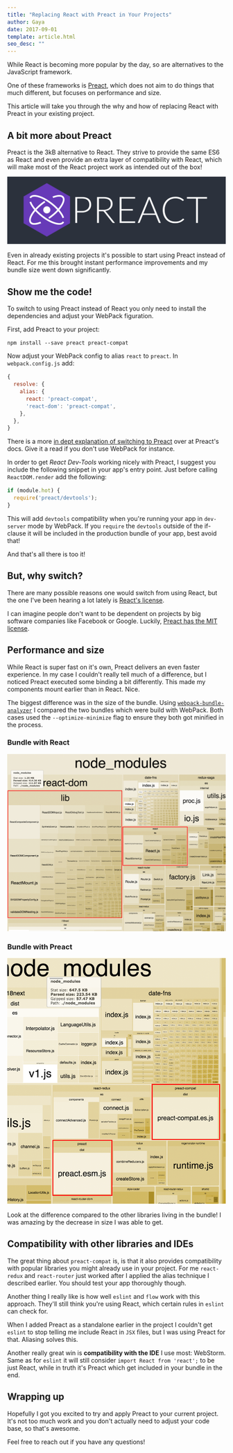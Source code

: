 ```yaml
---
title: "Replacing React with Preact in Your Projects"
author: Gaya
date: 2017-09-01
template: article.html
seo_desc: ""
---
```


While React is becoming more popular by the day, so are alternatives to the JavaScript framework.

One of these frameworks is [Preact](https://preactjs.com/), which does not aim to do things that
much different, but focuses on performance and size.

This article will take you through the why and how of replacing React with Preact in your existing
project.

<span class="more"></span>

## A bit more about Preact

Preact is the 3kB alternative to React. They strive to provide the same ES6 as React and even
provide an extra layer of compatibility with React, which will make most of the React project work
as intended out of the box!

![Preact](preact.png "Preact logo")

Even in already existing projects it's possible to start using Preact instead of React. For me this
brought instant performance improvements and my bundle size went down significantly.

## Show me the code!

To switch to using Preact instead of React you only need to install the dependencies and adjust your
WebPack figuration.

First, add Preact to your project:

```
npm install --save preact preact-compat
```

Now adjust your WebPack config to alias `react` to `preact`. In `webpack.config.js` add:

```js
{
  resolve: {
    alias: {
      react: 'preact-compat',
      'react-dom': 'preact-compat',
    },
  },
}
```

There is a more [in dept explanation of switching to Preact](https://preactjs.com/guide/switching-to-preact)
over at Preact's docs. Give it a read if you don't use WebPack for instance.

In order to get _React Dev-Tools_ working nicely with Preact, I suggest you include the following
snippet in your app's entry point. Just before calling `ReactDOM.render` add the following:

```js
if (module.hot) {
  require('preact/devtools');
}
```

This will add `devtools` compatibility when you're running your app in `dev-server` mode by WebPack.
If you `require` the `devtools` outside of the if-clause it will be included in the production
bundle of your app, best avoid that!

And that's all there is too it!

## But, why switch?

There are many possible reasons one would switch from using React, but the one I've been hearing a
lot lately is [React's license](https://code.facebook.com/posts/112130496157735/explaining-react-s-license/).

I can imagine people don't want to be dependent on projects by big software companies like Facebook
or Google. Luckily, [Preact has the MIT license](https://github.com/developit/preact/blob/master/LICENSE).

## Performance and size

While React is super fast on it's own, Preact delivers an even faster experience. In my case I
couldn't really tell much of a difference, but I noticed Preact executed some binding a bit
differently. This made my components mount earlier than in React. Nice.

The biggest difference was in the size of the bundle. Using [`webpack-bundle-analyzer`](https://github.com/th0r/webpack-bundle-analyzer)
I compared the two bundles which were build with WebPack. Both cases used the `--optimize-minimize`
flag to ensure they both got minified in the process.

### Bundle with React
![React bundle](react-package.png "React bundle size")

### Bundle with Preact
![Preact bundle](preact-package.png "Preact bundle size")

Look at the difference compared to the other libraries living in the bundle! I was amazing by the
decrease in size I was able to get.

## Compatibility with other libraries and IDEs

The great thing about `preact-compat` is, is that it also provides compatibility with popular
libraries you might already use in your project. For me `react-redux` and `react-router` just worked
after I applied the alias technique I described earlier. You should test your app thoroughly though.

Another thing I really like is how well `eslint` and `flow` work with this approach. They'll still
think you're using React, which certain rules in `eslint` can check for.

When I added Preact as a standalone earlier in the project I couldn't get `eslint` to stop telling
me include React in `JSX` files, but I was using Preact for that. Aliasing solves this.

Another really great win is **compatibility with the IDE** I use most: WebStorm. Same as for `eslint` it
will still consider `import React from 'react';` to be just React, while in truth it's Preact which
get included in your bundle in the end.

## Wrapping up

Hopefully I got you excited to try and apply Preact to your current project. It's not too much work
and you don't actually need to adjust your code base, so that's awesome.

Feel free to reach out if you have any questions!